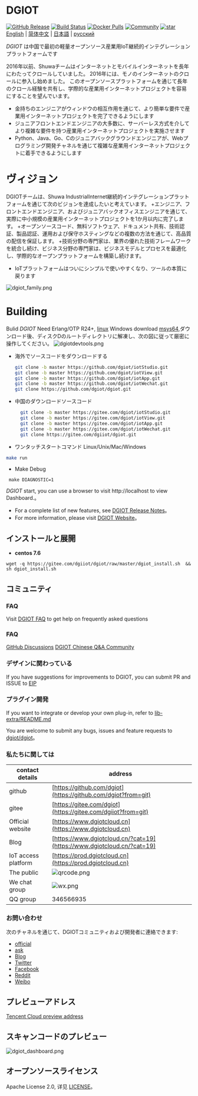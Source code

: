 #  DGIOT

[![GitHub Release](https://img.shields.io/github/release/dgiot/dgiot?color=brightgreen)](https://github.com/dgiot/dgiot/releases)
[![Build Status](https://travis-ci.org/dgiot/dgiot.svg)](https://travis-ci.org/dgiot/dgiot)
[![Docker Pulls](https://img.shields.io/docker/pulls/dgiot/dgiot)](https://hub.docker.com/r/dgiot/dgiot)
[![Community](https://img.shields.io/badge/Community-DGIOT-yellow)](https://www.dgiotcloud.cn/)
[![star](https://gitee.com/dgiiot/dgiot/badge/star.svg?theme=gvp)](https://gitee.com/dgiiot/dgiot/stargazers)
[English](./README.md) | [简体中文](./README-CN.md) | [日本語](./README-JP.md) | [русский](./README-RU.md)

*DGIOT*  は中国で最初の軽量オープンソース産業用IoT継続的インテグレーションプラットフォームです

2016年以前、Shuwaチームはインターネットとモバイルインターネットを長年にわたってクロールしていました。 2016年には、モノのインターネットのクロールに参入し始めました。 このオープンソースプラットフォームを通じて長年のクロール経験を共有し、学際的な産業用インターネットプロジェクトを容易にすることを望んでいます。
   + 金持ちのエンジニアがウィンドウの相互作用を通じて、より簡単な要件で産業用インターネットプロジェクトを完了できるようにします
   + ジュニアフロントエンドエンジニアの大多数に、サーバーレス方式を介してより複雑な要件を持つ産業用インターネットプロジェクトを実施させます
   + Python、Java、Go、Cのジュニアバックグラウンドエンジニアが、Webプログラミング開発チャネルを通じて複雑な産業用インターネットプロジェクトに着手できるようにします

# ヴィジョン
  DGIOTチームは、Shuwa IndustrialInternet継続的インテグレーションプラットフォームを通じて次のビジョンを達成したいと考えています。
  +エンジニア、フロントエンドエンジニア、およびジュニアバックオフィスエンジニアを通じて、実際に中小規模の産業用インターネットプロジェクトを1か月以内に完了します。
   +オープンソースコード、無料ソフトウェア、ドキュメント共有、技術認証、製品認証、運用および保守ホスティングなどの複数の方法を通じて、高品質の配信を保証します。
   +技術分野の専門家は、業界の優れた技術フレームワークを統合し続け、ビジネス分野の専門家は、ビジネスモデルとプロセスを最適化し、学際的なオープンプラットフォームを構築し続けます。
   + IoTプラットフォームはついにシンプルで使いやすくなり、ツールの本質に戻ります

![dgiot_family.png](http://dgiot-1253666439.cos.ap-shanghai-fsi.myqcloud.com/shuwa_tech/zh/dgiot_family.png)

# Building

 Bulid *DGIOT* Need Erlang/OTP R24+, [linux](https://github.com/erlang/otp/releases/download/OTP-24.3.4.2/otp_src_24.3.4.2.tar.gz) Windows download [msys64](https://dgiotdev-1308220533.cos.ap-nanjing.myqcloud.com/msys64.zip),ダウンロード後、ディスクDのルートディレクトリに解凍し、次の図に従って厳密に操作してください。
![dgiotdevtools.png](http://dgiot-1253666439.cos.ap-shanghai-fsi.myqcloud.com/shuwa_tech/zh/dgiotdevtools.png)

 +  海外でソースコードをダウンロードする
     ```bash
     git clone -b master https://github.com/dgiot/iotStudio.git
     git clone -b master https://github.com/dgiot/iotView.git
     git clone -b master https://github.com/dgiot/iotApp.git
     git clone -b master https://github.com/dgiot/iotWechat.git
     git clone https://github.com/dgiot/dgiot.git
    ```

 +  中国のダウンロードソースコード
    ```bash
      git clone -b master https://gitee.com/dgiot/iotStudio.git
      git clone -b master https://gitee.com/dgiot/iotView.git
      git clone -b master https://gitee.com/dgiot/iotApp.git
      git clone -b master https://gitee.com/dgiot/iotWechat.git
      git clone https://gitee.com/dgiiot/dgiot.git
    ```

 +  ワンタッチスタートコマンド Linux/Unix/Mac/Windows
 ```bash
 make run
 ```
+ Make Debug
 ```
  make DIAGNOSTIC=1
 ```
 *DGIOT* start, you can use a browser to visit  http://localhost to view Dashboard.。

- For a complete list of new features, see [DGIOT Release Notes](https://github.com/dgiot/dgiot/releases)。
- For more information, please visit [DGIOT Website](https://www.dgiotcloud.cn/)。

## インストールと展開

 + **centos 7.6**

```
wget -q https://gitee.com/dgiiot/dgiot/raw/master/dgiot_install.sh  && sh dgiot_install.sh
```

## コミュニティ

### FAQ

Visit [DGIOT FAQ](https://doc.dgiotcloud.cn/docs/product_doc/) to get help on frequently asked questions

### FAQ

[GitHub Discussions](https://github.com/dgiot/dgiot_server/discussions)
[DGIOT Chinese Q&A Community](https://www.dgiotcloud.cn/?page_id=12)

### デザインに関わっている

If you have suggestions for improvements to DGIOT, you can submit PR and ISSUE to [EIP](https://github.com/dgiot/eip)

### プラグイン開発

If you want to integrate or develop your own plug-in, refer to [lib-extra/README.md](./lib-extra/README.md)

You are welcome to submit any bugs, issues and feature requests to [dgiot/dgiot](https://github.com/dgiot/dgiot/issues)。

### 私たちに関しては
| contact details       | address                                                                                      |
| -------------- | ----------------------------------------------------------------------------------------- |
| github         | [https://github.com/dgiot](https://github.com/dgiot?from=git)                             |
| gitee          | [https://gitee.com/dgiot](https://gitee.com/dgiiot?from=git)                              |
| Official website           | [https://www.dgiotcloud.cn](https://www.dgiotcloud.cn)                                 |
| Blog           | [https://www.dgiotcloud.cn/?cat=19](https://www.dgiotcloud.cn/?cat=19)                               |
| IoT access platform | [https://prod.dgiotcloud.cn](https://prod.dgiotcloud.cn)                             |
| The public         | ![qrcode.png](http://dgiot-1253666439.cos.ap-shanghai-fsi.myqcloud.com/wechat/qrcode.png) |
|We chat group|![wx.png](https://dgiot-web-1306147891.cos.ap-nanjing.myqcloud.com/wechat.png)|
| QQ group             | 346566935   |

### お問い合わせ
次のチャネルを通じて、DGIOTコミュニティおよび開発者に連絡できます:
- [official](https://www.dgiotcloud.cn/)
- [ask](https://www.dgiotcloud.cn/?page_id=12)
- [Blog](https://www.dgiotcloud.cn/?cat=19)
- [Twitter](https://twitter.com/)
- [Facebook](https://www.facebook.com/)
- [Reddit](https://www.reddit.com/)
- [Weibo](https://weibo.com)


## プレビューアドレス
[Tencent Cloud preview address](https://dgiotdashboard-8gb17b3673ff6cdd-1253666439.ap-shanghai.app.tcloudbase.com?ftom=git)

## スキャンコードのプレビュー
![dgiot_dashboard.png](http://dgiot-1253666439.cos.ap-shanghai-fsi.myqcloud.com/wechat/dgiot_dashboard.png)


## オープンソースライセンス
Apache License 2.0, 详见 [LICENSE](./LICENSE)。
